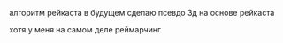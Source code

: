 алгоритм рейкаста
в будущем сделаю псевдо 3д на основе рейкаста

хотя у меня на самом деле реймарчинг 

